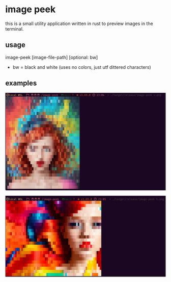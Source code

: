 # image peek

this is a small utility application written in rust to preview images in the terminal.

## usage

image-peek [image-file-path] [optional: bw]

* bw = black and white (uses no colors, just utf dittered characters)

## examples

![Image](./examples/001.png)

![Image](./examples/002.png)


